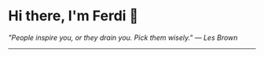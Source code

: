 <h1>Hi there, I'm Ferdi 👋</h1>

<p><em>
  "People inspire you, or they drain you. Pick them wisely." — Les Brown
</em></p>

---

